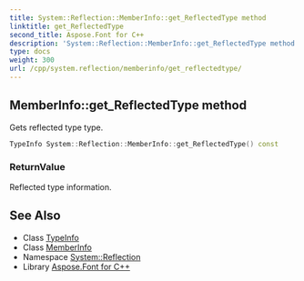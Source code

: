 ```yaml
---
title: System::Reflection::MemberInfo::get_ReflectedType method
linktitle: get_ReflectedType
second_title: Aspose.Font for C++
description: 'System::Reflection::MemberInfo::get_ReflectedType method. Gets reflected type type in C++.'
type: docs
weight: 300
url: /cpp/system.reflection/memberinfo/get_reflectedtype/
---
```

## MemberInfo::get_ReflectedType method


Gets reflected type type.

```cpp
TypeInfo System::Reflection::MemberInfo::get_ReflectedType() const
```


### ReturnValue

Reflected type information.

## See Also

* Class [TypeInfo](../../../system/typeinfo/)
* Class [MemberInfo](../)
* Namespace [System::Reflection](../../)
* Library [Aspose.Font for C++](../../../)

